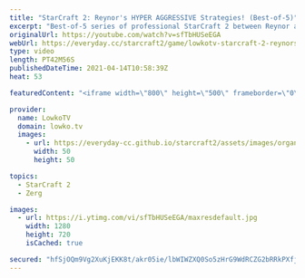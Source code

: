 ```yaml
---
title: "StarCraft 2: Reynor's HYPER AGGRESSIVE Strategies! (Best-of-5)"
excerpt: "Best-of-5 series of professional StarCraft 2 between Reynor and GunGFuBanDa. In this series Reynor decides to play very aggresively as he plays a variety of strategies versus this macro Protoss style. Support my work on Patreon: http://www.patreon.com/lowkotv Become a YouTube member: https://lowko.tv/join"
originalUrl: https://youtube.com/watch?v=sfTbHUSeEGA
webUrl: https://everyday.cc/starcraft2/game/lowkotv-starcraft-2-reynors-hyper-aggressive-strategies-best-of-5/
type: video
length: PT42M56S
publishedDateTime: 2021-04-14T10:58:39Z
heat: 53

featuredContent: "<iframe width=\"800\" height=\"500\" frameborder=\"0\" src=\"https://www.youtube.com/embed/sfTbHUSeEGA\" allow=\"accelerometer; autoplay; encrypted-media; gyroscope; picture-in-picture\" allowfullscreen></iframe>"

provider:
  name: LowkoTV
  domain: lowko.tv
  images:
    - url: https://everyday-cc.github.io/starcraft2/assets/images/organizations/lowko.tv-50x50.jpg
      width: 50
      height: 50

topics:
  - StarCraft 2
  - Zerg

images:
  - url: https://i.ytimg.com/vi/sfTbHUSeEGA/maxresdefault.jpg
    width: 1280
    height: 720
    isCached: true

secured: "hfSjOQm9Vg2XuKjEKK8t/akr05ie/lbWIWZXQ0So5zHrG9WdRCZG2bRRkPXfj3OUkrbMtjQ5Ia/jQto5iq6xuaU8+rSBSBuzLLZJrMwq7TPUTCwM8/CTsut3q9xo816NCeJ+8+OYjkMbpXBDnPFIkJ6Mvn0JZfzWcQi6po7+Px6ipXvAVmAfOLM5cww7sAXtGqV4mU+Sv8nff+C2uOR0uka6PufFgfRpUDOQBIkPhw2aFFwoy4WkqwjgpiiIo+8EafqpIrNrveZfuYls+rLLKD82dcuts8ekJvwRysydaPwyDw8v1mlnqZWrHa899XosqWDpTOF0Yb5b764G3cp/0rrQ8nJairJ1kc/wo04SMqwOU7jdF35R8CrSoF2haof0nXC6ip4pveTUJePnGjS3G4UmYcsdpY3UQT6XxXO52VU=;7cqOrgHg6zJI6sWWdJKSkA=="
---
```


